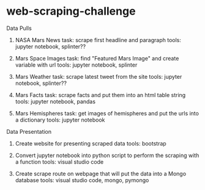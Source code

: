 # web-scraping-challenge

Data Pulls

1) NASA Mars News
    task: scrape first headline and paragraph
    tools: jupyter notebook, splinter??
    
2) Mars Space Images
    task: find "Featured Mars Image" and create variable with url
    tools: jupyter notebook, splinter
    
3) Mars Weather
    task: scrape latest tweet from the site
    tools: jupyter notebook, splinter??
    
4) Mars Facts
    task: scrape facts and put them into an html table string
    tools: jupyter notebook, pandas
    
5) Mars Hemispheres
    task: get images of hemispheres and put the urls into a dictionary
    tools: jupyter notebook
    
    
Data Presentation

1) Create website for presenting scraped data
    tools: bootstrap
    
2) Convert jupyter notebook into python script to perform the scraping with a function
    tools: visual studio code
    
3) Create scrape route on webpage that will put the data into a Mongo database
    tools: visual studio code, mongo, pymongo
    
